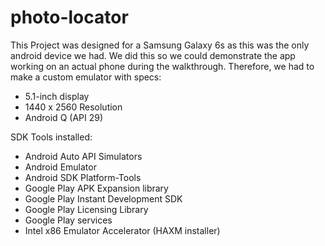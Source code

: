 # photo-locator

This Project was designed for a Samsung Galaxy 6s as this was the only android device we had.
We did this so we could demonstrate the app working on an actual phone during the walkthrough.
Therefore, we had to make a custom emulator with specs:
-	5.1-inch display
-	1440 x 2560 Resolution
-	Android Q (API 29)

SDK Tools installed:
-	Android Auto API Simulators
-	Android Emulator
-	Android SDK Platform-Tools
-	Google Play APK Expansion library
-	Google Play Instant Development SDK
-	Google Play Licensing Library
-	Google Play services
-	Intel x86 Emulator Accelerator (HAXM installer)
